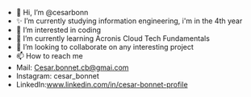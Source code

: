 - 👋 Hi, I’m @cesarbonn
- ✨ I’m currently studying information engineering, i'm in the 4th year
- 👀 I’m interested in coding 
- 🌱 I’m currently learning Acronis Cloud Tech Fundamentals
- 💞️ I’m looking to collaborate on any interesting project 
- 📫 How to reach me
- Mail: Cesar.bonnet.cb@gmai.com
- Instagram: cesar_bonnet
- LinkedIn:www.linkedin.com/in/cesar-bonnet-profile  

<!---
cesarbonn/cesarbonn is a ✨ special ✨ repository because its `README.md` (this file) appears on your GitHub profile.
You can click the Preview link to take a look at your changes.
--->

